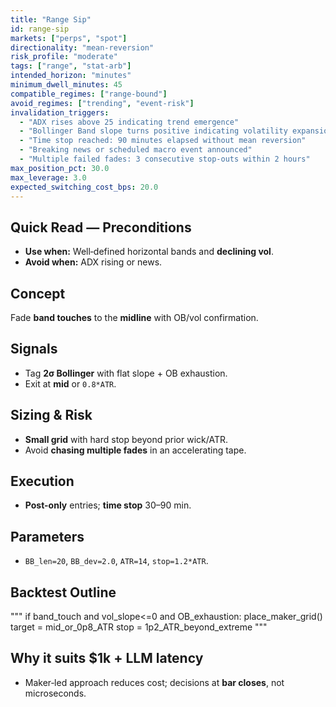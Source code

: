 ```yaml
---
title: "Range Sip"
id: range-sip
markets: ["perps", "spot"]
directionality: "mean-reversion"
risk_profile: "moderate"
tags: ["range", "stat-arb"]
intended_horizon: "minutes"
minimum_dwell_minutes: 45
compatible_regimes: ["range-bound"]
avoid_regimes: ["trending", "event-risk"]
invalidation_triggers:
  - "ADX rises above 25 indicating trend emergence"
  - "Bollinger Band slope turns positive indicating volatility expansion"
  - "Time stop reached: 90 minutes elapsed without mean reversion"
  - "Breaking news or scheduled macro event announced"
  - "Multiple failed fades: 3 consecutive stop-outs within 2 hours"
max_position_pct: 30.0
max_leverage: 3.0
expected_switching_cost_bps: 20.0
---
```


## Quick Read — Preconditions

- **Use when:** Well‑defined horizontal bands and **declining vol**.
- **Avoid when:** ADX rising or news.

## Concept

Fade **band touches** to the **midline** with OB/vol confirmation.

## Signals

- Tag **2σ Bollinger** with flat slope + OB exhaustion.
- Exit at **mid** or `0.8*ATR`.

## Sizing & Risk

- **Small grid** with hard stop beyond prior wick/ATR.
- Avoid **chasing multiple fades** in an accelerating tape.

## Execution

- **Post-only** entries; **time stop** 30–90 min.

## Parameters

- `BB_len=20`, `BB_dev=2.0`, `ATR=14`, `stop=1.2*ATR`.

## Backtest Outline

"""
if band_touch and vol_slope<=0 and OB_exhaustion:
place_maker_grid()
target = mid_or_0p8_ATR
stop = 1p2_ATR_beyond_extreme
"""

## Why it suits $1k + LLM latency

- Maker‑led approach reduces cost; decisions at **bar closes**, not microseconds.
